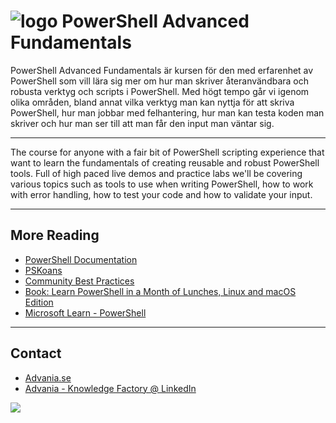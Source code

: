 # ![logo](./Images/pwrops.png) PowerShell Advanced Fundamentals

PowerShell Advanced Fundamentals är kursen för den med erfarenhet av PowerShell som vill lära sig mer om hur man skriver återanvändbara och robusta verktyg och scripts i PowerShell. Med högt tempo går vi igenom olika områden, bland annat vilka verktyg man kan nyttja för att skriva PowerShell, hur man jobbar med felhantering, hur man kan testa koden man skriver och hur man ser till att man får den input man väntar sig.

---

The course for anyone with a fair bit of PowerShell scripting experience that want to learn the fundamentals of creating reusable and robust PowerShell tools. Full of high paced live demos and practice labs we'll be covering various topics such as tools to use when writing PowerShell, how to work with error handling, how to test your code and how to validate your input.

---



## More Reading

- [PowerShell Documentation](https://docs.microsoft.com/en-us/powershell/)
- [PSKoans](https://github.com/vexx32/PSKoans)
- [Community Best Practices](https://github.com/PoshCode/PowerShellPracticeAndStyle)
- [Book: Learn PowerShell in a Month of Lunches, Linux and macOS Edition](https://www.manning.com/books/learn-powershell-in-a-month-of-lunches-linux-and-macos-edition)
- [Microsoft Learn - PowerShell](https://docs.microsoft.com/en-us/learn/paths/powershell/)

---

## Contact

- [Advania.se](https://www.advania.se/digital-innovation/revolutionera-digitalt)
- [Advania - Knowledge Factory @ LinkedIn](https://www.linkedin.com/company/knowledge-factory_2/)

![](https://www.advania.se/library/Template/logo_o.png)

